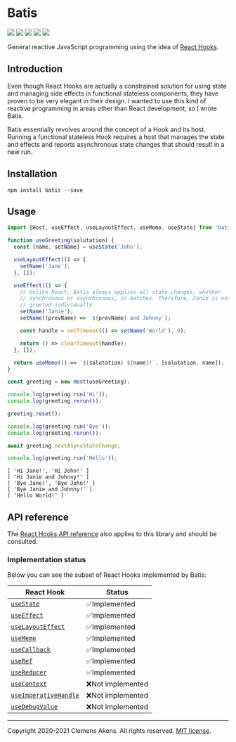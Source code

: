 # Batis

[![][ci-badge]][ci-link] [![][version-badge]][version-link]
[![][license-badge]][license-link] [![][types-badge]][types-link]
[![][size-badge]][size-link]

[ci-badge]: https://github.com/clebert/batis/workflows/CI/badge.svg
[ci-link]: https://github.com/clebert/batis
[version-badge]: https://badgen.net/npm/v/batis
[version-link]: https://www.npmjs.com/package/batis
[license-badge]: https://badgen.net/npm/license/batis
[license-link]: https://github.com/clebert/batis/blob/master/LICENSE
[types-badge]: https://badgen.net/npm/types/batis
[types-link]: https://github.com/clebert/batis
[size-badge]: https://badgen.net/bundlephobia/minzip/batis
[size-link]: https://bundlephobia.com/result?p=batis

General reactive JavaScript programming using the idea of
[React Hooks](https://reactjs.org/docs/hooks-intro.html).

## Introduction

Even though React Hooks are actually a constrained solution for using state and
managing side effects in functional stateless components, they have proven to be
very elegant in their design. I wanted to use this kind of reactive programming
in areas other than React development, so I wrote Batis.

Batis essentially revolves around the concept of a Hook and its host. Running a
functional stateless Hook requires a host that manages the state and effects and
reports asynchronous state changes that should result in a new run.

## Installation

```
npm install batis --save
```

## Usage

```js
import {Host, useEffect, useLayoutEffect, useMemo, useState} from 'batis';
```

```js
function useGreeting(salutation) {
  const [name, setName] = useState('John');

  useLayoutEffect(() => {
    setName('Jane');
  }, []);

  useEffect(() => {
    // Unlike React, Batis always applies all state changes, whether
    // synchronous or asynchronous, in batches. Therefore, Janie is not
    // greeted individually.
    setName('Janie');
    setName((prevName) => `${prevName} and Johnny`);

    const handle = setTimeout(() => setName('World'), 0);

    return () => clearTimeout(handle);
  }, []);

  return useMemo(() => `${salutation} ${name}!`, [salutation, name]);
}
```

```js
const greeting = new Host(useGreeting);

console.log(greeting.run('Hi'));
console.log(greeting.rerun());

greeting.reset();

console.log(greeting.run('Bye'));
console.log(greeting.rerun());

await greeting.nextAsyncStateChange;

console.log(greeting.run('Hello'));
```

```
[ 'Hi Jane!', 'Hi John!' ]
[ 'Hi Janie and Johnny!' ]
[ 'Bye Jane!', 'Bye John!' ]
[ 'Bye Janie and Johnny!' ]
[ 'Hello World!' ]
```

## API reference

The [React Hooks API reference](https://reactjs.org/docs/hooks-reference.html)
also applies to this library and should be consulted.

### Implementation status

Below you can see the subset of React Hooks implemented by Batis:

| React Hook                                   | Status            |
| -------------------------------------------- | ----------------- |
| [`useState`][usestate]                       | ✅Implemented     |
| [`useEffect`][useeffect]                     | ✅Implemented     |
| [`useLayoutEffect`][uselayouteffect]         | ✅Implemented     |
| [`useMemo`][usememo]                         | ✅Implemented     |
| [`useCallback`][usecallback]                 | ✅Implemented     |
| [`useRef`][useref]                           | ✅Implemented     |
| [`useReducer`][usereducer]                   | ✅Implemented     |
| [`useContext`][usecontext]                   | ❌Not implemented |
| [`useImperativeHandle`][useimperativehandle] | ❌Not implemented |
| [`useDebugValue`][usedebugvalue]             | ❌Not implemented |

[usestate]: https://reactjs.org/docs/hooks-reference.html#usestate
[useeffect]: https://reactjs.org/docs/hooks-reference.html#useeffect
[uselayouteffect]: https://reactjs.org/docs/hooks-reference.html#uselayouteffect
[usememo]: https://reactjs.org/docs/hooks-reference.html#usememo
[usecallback]: https://reactjs.org/docs/hooks-reference.html#usecallback
[useref]: https://reactjs.org/docs/hooks-reference.html#useref
[usereducer]: https://reactjs.org/docs/hooks-reference.html#usereducer
[usecontext]: https://reactjs.org/docs/hooks-reference.html#usecontext
[useimperativehandle]:
  https://reactjs.org/docs/hooks-reference.html#useimperativehandle
[usedebugvalue]: https://reactjs.org/docs/hooks-reference.html#usedebugvalue

---

Copyright 2020-2021 Clemens Akens. All rights reserved.
[MIT license](https://github.com/clebert/batis/blob/master/LICENSE.md).
